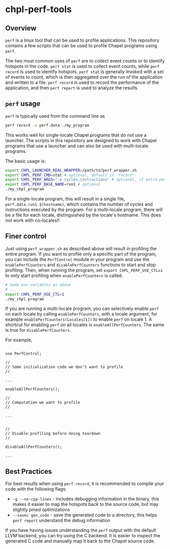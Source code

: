 # chpl-perf-tools

## Overview

`perf` is a linux tool that can be used to profile applications. This repository contains a few scripts that can be used to profile Chapel programs using `perf`.

The two most common uses of `perf` are to collect event counts or to identify hotspots in the code. `perf stat` is used to collect event counts, while `perf record` is used to identify hotspots. `perf stat` is generally invoked with a set of events to count, which is then aggregated over the run of the application and written to a file. `perf record` is used to record the performance of the application, and then `perf report` is used to analyze the results.

## `perf` usage

`perf` is typically used from the command line as

```bash
perf record -o perf.data ./my_program
```

This works well for single-locale Chapel programs that do not use a launcher. The scripts in this repository are designed to work with Chapel programs that use a launcher and can also be used with multi-locale programs.

The basic usage is:

```bash
export CHPL_LAUNCHER_REAL_WRAPPER=/path/to/perf_wrapper.sh
export CHPL_PERF_CMD=stat # optional, default is 'record'
export CHPL_PERF_ARGS="-e cycles,instructions" # optional, if extra perf args are needed
export CHPL_PERF_BASE_NAME=run1 # optional
./my_chpl_program
```

For a single-locale program, this will result in a single file, `perf.data.run1.$(hostname)`, which contains the number of cycles and instructions executed by the program. For a multi-locale program, there will be a file for each locale, distinguished by the locale's hostname. This does not work with co-locales!!

## Finer control

Just using `perf_wrapper.sh` as described above will result in profiling the entire program. If you want to profile only a specific part of the program, you can include the `PerfControl` module in your program and use the `enablePerfCounters` and `disablePerfCounters` functions to start and stop profiling. Then, when running the program, set `export CHPL_PERF_USE_CTL=1` to only start profiling when `enablePerfCounters` is called.

```bash
# same env variables as above
# ...
export CHPL_PERF_USE_CTL=1
./my_chpl_program
```

If you are running a multi-locale program, you can selectively enable `perf` on each locale by calling `enablePerfCounters`, with a locale argument, for example `enablePerfCounters(Locales[1])` to enable `perf` on locale 1. A shortcut for enabling `perf` on all locales is `enableAllPerfCounters`. The same is true for `disablePerfCounters`.

For example,

```chapel

use PerfControl;

//
// Some initialization code we don't want to profile
//

...

enableAllPerfCounters();

//
// Computation we want to profile
//

...


//
// Disable profiling before doing teardown
//

disableAllPerfCounters();

...

```

## Best Practices

For best results when using `perf record`, it is recommended to compile your code with the following flags:

- `-g --no-cpp-lines` - includes debugging information in the binary, this makes it easier to map the hotspots back to the source code, but may slightly pmed optimizations
- `--savec gen_code` - save the generated code to a directory, this helps `perf report` understand the debug information

If you have having issues understanding the `perf` output with the default LLVM backend, you can try using the C backend. It is easier to inspect the generated C code and manually map it back to the Chapel source code.
